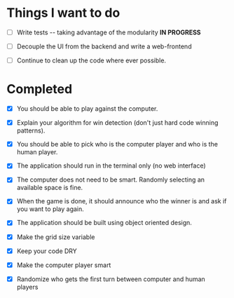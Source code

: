 # Things I want to do
- [ ] Write tests -- taking advantage of the modularity **IN PROGRESS**
- [ ] Decouple the UI from the backend and write a web-frontend
- [ ] Continue to clean up the code where ever possible. 
     

# Completed 
- [x] You should be able to play against the computer.
- [x] Explain your algorithm for win detection (don't just hard code winning patterns).
- [x] You should be able to pick who is the computer player and who is the human player.
- [x] The application should run in the terminal only (no web interface)
- [x] The computer does not need to be smart.  Randomly selecting an available space is fine.
- [x] When the game is done, it should announce who the winner is and ask if you want to play again.
- [x] The application should be built using object oriented design.
- [x] Make the grid size variable
- [x] Keep your code DRY
- [x] Make the computer player smart
- [x] Randomize who gets the first turn between computer and human players

